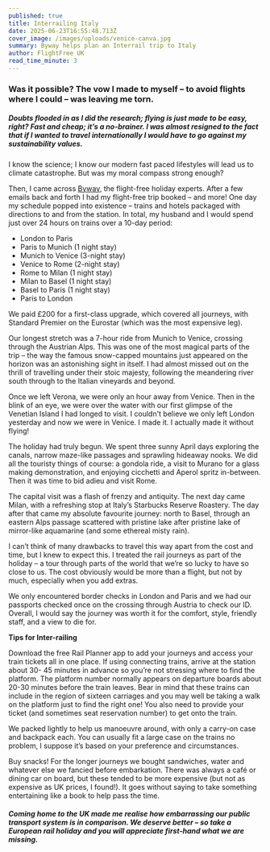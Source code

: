 ```yaml
---
published: true
title: Interrailing Italy
date: 2025-06-23T16:55:48.713Z
cover_image: /images/uploads/venice-canva.jpg
summary: Byway helps plan an Interrail trip to Italy
author: FlightFree UK
read_time_minute: 3
---
```

### Was it possible? The vow I made to myself – to avoid flights where I could – was leaving me torn.

##### Doubts flooded in as I did the research; flying is just made to be easy, right? Fast and cheap; it’s a no-brainer. I was almost resigned to the fact that if I wanted to travel internationally I would have to go against my sustainability values.

I know the science; I know our modern fast paced lifestyles will lead us to climate catastrophe. But was my moral compass strong enough? 

Then, I came across [Byway](https://www.byway.travel/), the flight-free holiday experts. After a few emails back and forth I had my flight-free trip booked – and more! One day my schedule popped into existence – trains and hotels packaged with directions to and from the station. In total, my husband and I would spend just over 24 hours on trains over a 10-day period:

* London to Paris
* Paris to Munich (1 night stay)
* Munich to Venice (3-night stay)
* Venice to Rome (2-night stay)
* Rome to Milan (1 night stay)
* Milan to Basel (1 night stay)
* Basel to Paris (1 night stay)
* Paris to London

W﻿e paid £200 for a first-class upgrade, which covered all journeys, with Standard Premier on the Eurostar (which was the most expensive leg). 

Our longest stretch was a 7-hour ride from Munich to Venice, crossing through the Austrian Alps. This was one of the most magical parts of the trip – the way the famous snow-capped mountains just appeared on the horizon was an astonishing sight in itself. I had almost missed out on the thrill of travelling under their stoic majesty, following the meandering river south through to the Italian vineyards and beyond. 

Once we left Verona, we were only an hour away from Venice. Then in the blink of an eye, we
were over the water with our first glimpse of the Venetian Island I had longed to visit. I couldn't believe we only left London yesterday and now we were in Venice. I made it. I actually made it without flying! 

T﻿he holiday had truly begun. We spent three sunny April days exploring the canals, narrow maze-like passages and sprawling hideaway nooks. We did all the touristy things of course: a gondola ride, a visit to Murano for a glass making demonstration, and enjoying cicchetti and Aperol spritz in-between. Then it was time to bid adieu and visit Rome.

The capital visit was a flash of frenzy and antiquity. The next day came Milan, with a refreshing stop at Italy’s Starbucks Reserve Roastery. The day after that came my absolute favourite journey: north to Basel, through an eastern Alps passage scattered with pristine lake after pristine lake of mirror-like aquamarine (and some ethereal misty rain).

I can’t think of many drawbacks to travel this way apart from the cost and time, but I knew to expect this. I treated the rail journeys as part of the holiday – a tour through parts of the world that we’re so lucky to have so close to us. The cost obviously would be more than a flight, but not by much, especially when you add extras. 

We only encountered border checks in London and Paris and we had our passports
checked once on the crossing through Austria to check our ID. Overall, I would say the journey was worth it for the comfort, style, friendly staff, and a view to die for.

**Tips for Inter-railing**

Download the free Rail Planner app to add your journeys and access your train tickets all in one place. If using connecting trains, arrive at the station about 30- 45 minutes in advance so you’re not stressing where to find the platform. The platform number normally appears on departure boards about 20-30 minutes before the train leaves. Bear in mind that these trains can include in the region of sixteen carriages and you may well be taking a walk on the platform just to find the right one! You also need to provide your ticket (and sometimes seat reservation number) to get onto the train.

We packed lightly to help us manoeuvre around, with only a carry-on case and backpack each. You can usually fit a large case on the trains no problem, I suppose it’s based on your preference and circumstances.

Buy snacks! For the longer journeys we bought sandwiches, water and whatever else we fancied before embarkation. There was always a café or dining car on board, but these tended to be more expensive (but not as expensive as UK prices, I found!). It goes without saying to take something entertaining like a book to help pass the time.

##### Coming home to the UK made me realise how embarrassing our public transport system is in comparison. We deserve better – so take a European rail holiday and you will appreciate first-hand what we are missing.